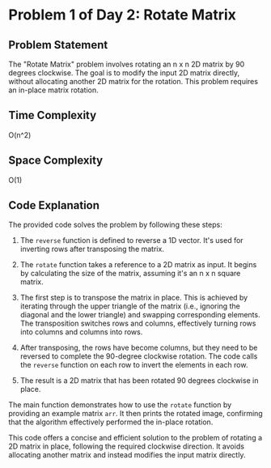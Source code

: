 # Problem 1 of Day 2: Rotate Matrix

## Problem Statement

The "Rotate Matrix" problem involves rotating an n x n 2D matrix by 90 degrees clockwise. The goal is to modify the input 2D matrix directly, without allocating another 2D matrix for the rotation. This problem requires an in-place matrix rotation.

## Time Complexity

O(n^2)

## Space Complexity

O(1)

## Code Explanation

The provided code solves the problem by following these steps:

1. The `reverse` function is defined to reverse a 1D vector. It's used for inverting rows after transposing the matrix.

2. The `rotate` function takes a reference to a 2D matrix as input. It begins by calculating the size of the matrix, assuming it's an n x n square matrix.

3. The first step is to transpose the matrix in place. This is achieved by iterating through the upper triangle of the matrix (i.e., ignoring the diagonal and the lower triangle) and swapping corresponding elements. The transposition switches rows and columns, effectively turning rows into columns and columns into rows.

4. After transposing, the rows have become columns, but they need to be reversed to complete the 90-degree clockwise rotation. The code calls the `reverse` function on each row to invert the elements in each row.

5. The result is a 2D matrix that has been rotated 90 degrees clockwise in place.

The main function demonstrates how to use the `rotate` function by providing an example matrix `arr`. It then prints the rotated image, confirming that the algorithm effectively performed the in-place rotation.

This code offers a concise and efficient solution to the problem of rotating a 2D matrix in place, following the required clockwise direction. It avoids allocating another matrix and instead modifies the input matrix directly.
